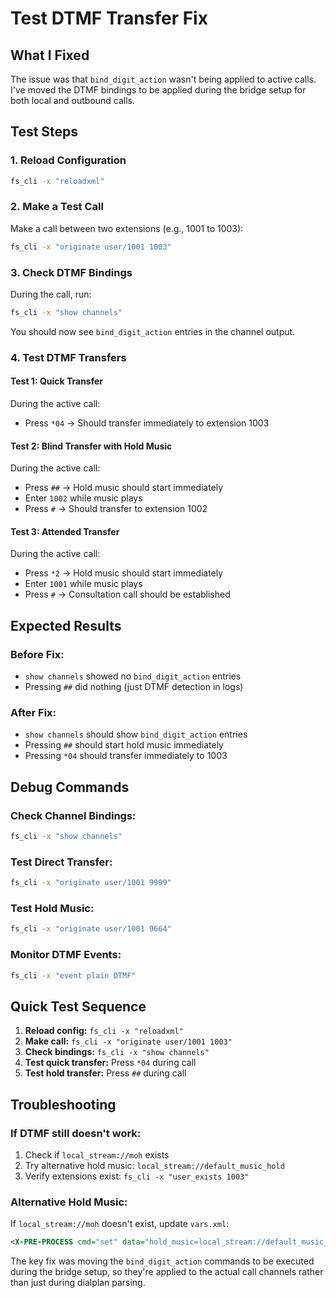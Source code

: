 # Test DTMF Transfer Fix

## What I Fixed

The issue was that `bind_digit_action` wasn't being applied to active calls. I've moved the DTMF bindings to be applied during the bridge setup for both local and outbound calls.

## Test Steps

### 1. Reload Configuration
```bash
fs_cli -x "reloadxml"
```

### 2. Make a Test Call
Make a call between two extensions (e.g., 1001 to 1003):
```bash
fs_cli -x "originate user/1001 1003"
```

### 3. Check DTMF Bindings
During the call, run:
```bash
fs_cli -x "show channels"
```

You should now see `bind_digit_action` entries in the channel output.

### 4. Test DTMF Transfers

#### Test 1: Quick Transfer
During the active call:
- Press `*04` → Should transfer immediately to extension 1003

#### Test 2: Blind Transfer with Hold Music
During the active call:
- Press `##` → Hold music should start immediately
- Enter `1002` while music plays
- Press `#` → Should transfer to extension 1002

#### Test 3: Attended Transfer
During the active call:
- Press `*2` → Hold music should start immediately
- Enter `1001` while music plays
- Press `#` → Consultation call should be established

## Expected Results

### Before Fix:
- `show channels` showed no `bind_digit_action` entries
- Pressing `##` did nothing (just DTMF detection in logs)

### After Fix:
- `show channels` should show `bind_digit_action` entries
- Pressing `##` should start hold music immediately
- Pressing `*04` should transfer immediately to 1003

## Debug Commands

### Check Channel Bindings:
```bash
fs_cli -x "show channels"
```

### Test Direct Transfer:
```bash
fs_cli -x "originate user/1001 9999"
```

### Test Hold Music:
```bash
fs_cli -x "originate user/1001 9664"
```

### Monitor DTMF Events:
```bash
fs_cli -x "event plain DTMF"
```

## Quick Test Sequence

1. **Reload config:** `fs_cli -x "reloadxml"`
2. **Make call:** `fs_cli -x "originate user/1001 1003"`
3. **Check bindings:** `fs_cli -x "show channels"`
4. **Test quick transfer:** Press `*04` during call
5. **Test hold transfer:** Press `##` during call

## Troubleshooting

### If DTMF still doesn't work:
1. Check if `local_stream://moh` exists
2. Try alternative hold music: `local_stream://default_music_hold`
3. Verify extensions exist: `fs_cli -x "user_exists 1003"`

### Alternative Hold Music:
If `local_stream://moh` doesn't exist, update `vars.xml`:
```xml
<X-PRE-PROCESS cmd="set" data="hold_music=local_stream://default_music_hold"/>
```

The key fix was moving the `bind_digit_action` commands to be executed during the bridge setup, so they're applied to the actual call channels rather than just during dialplan parsing.
